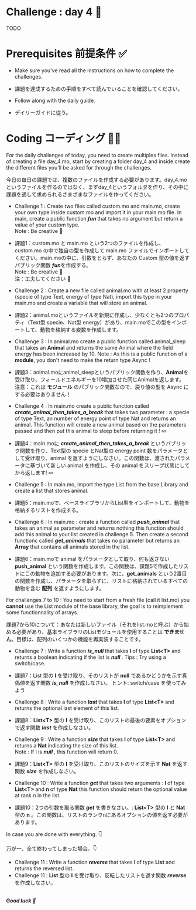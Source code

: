 # Challenge : day 4 🐓

TODO

# Prerequisites 前提条件 ✅

- Make sure you've read all the instructions on how to complete the challenges.
- 課題を達成するための手順をすべて読んでいることを確認してください。

- Follow along with the daily guide.
- デイリーガイドに従う。

# Coding コーディング 🧑‍💻

For the daily challenges of today, you need to create multiples files. Instead of creating a file day_4.mo, start by creating a folder day_4 and inside create the different files you'll be asked for through the challenges.

今日の毎日の課題では、複数のファイルを作成する必要があります。day_4.moというファイルを作るのではなく、まずday_4というフォルダを作り、その中に課題を通して求められるさまざまなファイルを作ってください。

- Challenge 1 : Create two files called custom.mo and main.mo, create your own type inside custom.mo and import it in your main.mo file. In main, create a public function<strong> <i> fun </i> </strong> that takes no argument but return a value of your custom type. <br/>
  Note : Be creative 🌈
- 課題1：custom.mo と main.mo という2つのファイルを作成し、custom.mo の中で独自の型を作成して main.mo ファイルでインポートしてください。main.moの中に、引数をとらず、あなたの Custom 型の値を返すパブリック関数 <strong><i>fun</i></strong>を作成する。<br/>
  Note : Be creative 🌈 <br/>
  注：工夫してください 🌈


- Challenge 2 : Create a new file called animal.mo with at least 2 property (specie of type Text, energy of type Nat), import this type in your main.mo and create a variable that will store an animal.
- 課題2：animal.moというファイルを新規に作成し、少なくとも2つのプロパティ（Text型 specie、Nat型 energy）があり、main.moでこの型をインポートして、動物を格納する変数を作成します。

- Challenge 3 : In animal.mo create a public function called animal_sleep that takes an **Animal** and returns the same Animal where the field energy has been increased by 10.
  Note : As this is a public function of a **module**, you don't need to make the return type Async !
- 課題3：animal.moにanimal_sleepというパブリック関数を作り、**Animal**を受け取り、フィールドエネルギーを10増加させた同じAnimalを返します。
  注意：これは **モジュール** のパブリック関数なので、戻り値の型を Async にする必要はありません！

- Challenge 4 : In main.mo create a public function called<strong> <i> create_animal_then_takes_a_break <T> </i> </strong> that takes two parameter : a specie of type Text, an number of energy point of type Nat and returns an animal. This function will create a new animal based on the parameters passed and then put this animal to sleep before returning it ! 💤
- 課題4：main.moに <strong><i>create_animal_then_takes_a_break <T></i></strong> というパブリック関数を作り、Text型の specie とNat型の energy point 数をパラメータとして受け取り、animal を返すようにしなさい。この関数は、渡されたパラメータに基づいて新しい animal を作成し、その animal をスリープ状態にしてから返します! 💤

- Challenge 5 : In main.mo, import the type List from the base Library and create a list that stores animal.
- 課題5：main.moで、ベースライブラリからList型をインポートして、動物を格納するリストを作成する。

- Challenge 6 : In main.mo : create a function called <strong> <i> push_animal </i> </strong> that takes an animal as parameter and returns nothing this function should add this animal to your list created in challenge 5. Then create a second functionc called <strong> <i> get_animals </i> </strong> that takes no parameter but returns an **Array** that contains all animals stored in the list.
- 課題6：main.moで animal をパラメータとして取り、何も返さない <strong></i>push_animal</i></strong> という関数を作成します。この関数は、課題5で作成したリストにこの動物を追加する必要があります。次に、<strong></i>get_animals</i></strong> という2番目の関数を作成し、パラメータを取らずに、リストに格納されているすべての動物を含む **配列** を返すようにします。

For challenges 7 to 10 : You need to start from a fresh file (call it list.mo) you **cannot** use the List module of the base library, the goal is to reimplement some functionnality of arrays.

課題7から10について：あなたは新しいファイル（それをlist.moと呼ぶ）から始める必要があり、基本ライブラリのListモジュールを使用することは **できません**。目標は、配列のいくつかの機能を再実装することです。

- Challenge 7 : Write a function <strong> <i> is_null<T> </i> </strong> that takes <strong> l </strong> of type <strong>List\<T> </strong> and returns a boolean indicating if the list is <strong> <i> null </i> </strong>.
  Tips : Try using a switch/case.
- 課題7：List<T> 型の <strong>l</strong> を受け取り、そのリストが <strong>null</strong> であるかどうかを示す真偽値を返す関数 <strong><i>is_null<T></i></strong> を作成しなさい。
  ヒント: switch/case を使ってみよう


- Challenge 8 : Write a function <strong> <i> last </i> </strong> that takes <strong> l </strong> of type <strong>List\<T> </strong> and returns the optional last element of this list.
- 課題8：<strong>List\<T></strong> 型の <strong>l</strong> を受け取り、このリストの最後の要素をオプションで返す関数 <strong><i>last</i></strong> を作成しなさい。

- Challenge 9 : Write a function <strong> <i> size </i> </strong> that takes <strong> l </strong> of type <strong>List\<T> </strong> and returns a <strong> Nat </strong> indicating the size of this list. <br/>
  Note : If l is <strong> <i> null </i> </strong>, this function will return 0.

- 課題9：<strong>List\<T></strong> 型の <strong>l</strong> を受け取り、このリストのサイズを示す <strong>Nat</strong> を返す関数 <strong><i>size</i></strong> を作成しなさい。


- Challenge 10 : Write a function <strong> <i> get </i> </strong> that takes two arguments : <strong> l </strong> of type <strong>List\<T> </strong> </strong> and <strong> n </strong> of type <strong> Nat</strong> this function should return the optional value at rank n in the list.
- 課題10：2つの引数を取る関数 <strong><i>get</i></strong> を書きなさい。: <strong>List\<T></strong> 型の <strong>l</strong> と <strong>Nat</strong> 型の <strong>n</strong> 。この関数は、リストのランクnにあるオプションの値を返す必要があります。


In case you are done with everything. 👇

万が一、全て終わってしまった場合。👇

- Challenge 11 : Write a function <strong> <i> reverse </i> </strong> that takes <strong> l </strong> of type **List** and returns the reversed list.
- Challenge 11 : **List** 型の <strong>l</strong> を受け取り、反転したリストを返す関数 <strong><i>reverse</i></strong> を作成しなさい。

<br/>
<strong> <i> Good luck 🎉 </strong> </i>
